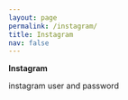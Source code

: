 ```yaml
---
layout: page
permalink: /instagram/
title: Instagram
nav: false
---
```

**Instagram**

instagram user and password
